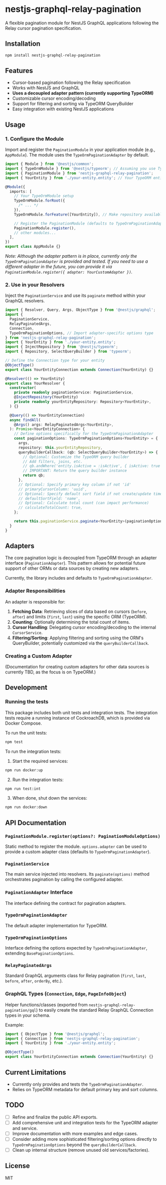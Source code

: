 # nestjs-graphql-relay-pagination

A flexible pagination module for NestJS GraphQL applications following the Relay cursor pagination specification.

## Installation

```bash
npm install nestjs-graphql-relay-pagination
```

## Features

- Cursor-based pagination following the Relay specification
- Works with NestJS and GraphQL
- **Uses a decoupled adapter pattern (currently supporting TypeORM)**
- Customizable cursor encoding/decoding
- Support for filtering and sorting via TypeORM QueryBuilder
- Easy integration with existing NestJS applications

## Usage

### 1. Configure the Module

Import and register the `PaginationModule` in your application module (e.g., `AppModule`). The module uses the `TypeOrmPaginationAdapter` by default.

```typescript
import { Module } from '@nestjs/common';
import { TypeOrmModule } from '@nestjs/typeorm'; // Assuming you use TypeORM
import { PaginationModule } from 'nestjs-graphql-relay-pagination';
import { YourEntity } from './your-entity.entity'; // Your TypeORM entity

@Module({
  imports: [
    // Your TypeOrmModule setup
    TypeOrmModule.forRoot({
      /* ... */
    }),
    TypeOrmModule.forFeature([YourEntity]), // Make repository available for injection

    // Register the PaginationModule (defaults to TypeOrmPaginationAdapter)
    PaginationModule.register(),
    // other modules...
  ],
})
export class AppModule {}
```

_Note: Although the adapter pattern is in place, currently only the `TypeOrmPaginationAdapter` is provided and tested. If you need to use a different adapter in the future, you can provide it via `PaginationModule.register({ adapter: YourCustomAdapter })`._

### 2. Use in your Resolvers

Inject the `PaginationService` and use its `paginate` method within your GraphQL resolvers.

```typescript
import { Resolver, Query, Args, ObjectType } from '@nestjs/graphql';
import {
  PaginationService,
  RelayPaginatedArgs,
  Connection,
  TypeOrmPaginationOptions, // Import adapter-specific options type
} from 'nestjs-graphql-relay-pagination';
import { YourEntity } from './your-entity.entity';
import { InjectRepository } from '@nestjs/typeorm';
import { Repository, SelectQueryBuilder } from 'typeorm';

// Define the Connection type for your entity
@ObjectType()
export class YourEntityConnection extends Connection(YourEntity) {}

@Resolver(() => YourEntity)
export class YourResolver {
  constructor(
    private readonly paginationService: PaginationService,
    @InjectRepository(YourEntity)
    private readonly yourEntityRepository: Repository<YourEntity>,
  ) {}

  @Query(() => YourEntityConnection)
  async findAll(
    @Args() args: RelayPaginatedArgs<YourEntity>,
  ): Promise<YourEntityConnection> {
    // Define options specifically for the TypeOrmPaginationAdapter
    const paginationOptions: TypeOrmPaginationOptions<YourEntity> = {
      args,
      repository: this.yourEntityRepository,
      queryBuilderCallback: (qb: SelectQueryBuilder<YourEntity>) => {
        // Optional: Customize the TypeORM query builder
        // Add filters, joins, etc.
        // qb.andWhere('entity.isActive = :isActive', { isActive: true });
        // IMPORTANT: Return the query builder instance
        return qb;
      },
      // Optional: Specify primary key column if not 'id'
      // primaryCursorColumn: 'uuid',
      // Optional: Specify default sort field if not create/update timestamp
      // defaultSortField: 'name',
      // Optional: Calculate total count (can impact performance)
      // calculateTotalCount: true,
    };

    return this.paginationService.paginate<YourEntity>(paginationOptions);
  }
}
```

## Adapters

The core pagination logic is decoupled from TypeORM through an adapter interface (`PaginationAdapter`). This pattern allows for potential future support of other ORMs or data sources by creating new adapters.

Currently, the library includes and defaults to `TypeOrmPaginationAdapter`.

### Adapter Responsibilities

An adapter is responsible for:

1.  **Fetching Data**: Retrieving slices of data based on cursors (`before`, `after`) and limits (`first`, `last`) using the specific ORM (TypeORM).
2.  **Counting**: Optionally determining the total count of items.
3.  **Cursor Handling**: Delegating cursor encoding/decoding to the internal `CursorService`.
4.  **Filtering/Sorting**: Applying filtering and sorting using the ORM's QueryBuilder, potentially customized via the `queryBuilderCallback`.

### Creating a Custom Adapter

(Documentation for creating custom adapters for other data sources is currently TBD, as the focus is on TypeORM.)

## Development

### Running the tests

This package includes both unit tests and integration tests. The integration tests require a running instance of CockroachDB, which is provided via Docker Compose.

To run the unit tests:

```bash
npm test
```

To run the integration tests:

1. Start the required services:

```bash
npm run docker:up
```

2. Run the integration tests:

```bash
npm run test:int
```

3. When done, shut down the services:

```bash
npm run docker:down
```

## API Documentation

### `PaginationModule.register(options?: PaginationModuleOptions)`

Static method to register the module. `options.adapter` can be used to provide a custom adapter class (defaults to `TypeOrmPaginationAdapter`).

### `PaginationService`

The main service injected into resolvers. Its `paginate(options)` method orchestrates pagination by calling the configured adapter.

### `PaginationAdapter` Interface

The interface defining the contract for pagination adapters.

### `TypeOrmPaginationAdapter`

The default adapter implementation for TypeORM.

### `TypeOrmPaginationOptions`

Interface defining the options expected by `TypeOrmPaginationAdapter`, extending `BasePaginationOptions`.

### `RelayPaginatedArgs`

Standard GraphQL arguments class for Relay pagination (`first`, `last`, `before`, `after`, `orderBy`, etc.).

### GraphQL Types (`Connection`, `Edge`, `PageInfoObject`)

Helper functions/classes (exported from `nestjs-graphql-relay-pagination/gql`) to easily create the standard Relay GraphQL Connection types in your schema.

Example:

```typescript
import { ObjectType } from '@nestjs/graphql';
import { Connection } from 'nestjs-graphql-relay-pagination';
import { YourEntity } from './your-entity.entity';

@ObjectType()
export class YourEntityConnection extends Connection(YourEntity) {}
```

## Current Limitations

- Currently only provides and tests the `TypeOrmPaginationAdapter`.
- Relies on TypeORM metadata for default primary key and sort columns.

## TODO

- [ ] Refine and finalize the public API exports.
- [ ] Add comprehensive unit and integration tests for the TypeORM adapter and service.
- [ ] Improve documentation with more examples and edge cases.
- [ ] Consider adding more sophisticated filtering/sorting options directly to `TypeOrmPaginationOptions` beyond the `queryBuilderCallback`.
- [ ] Clean up internal structure (remove unused old services/factories).

## License

MIT
